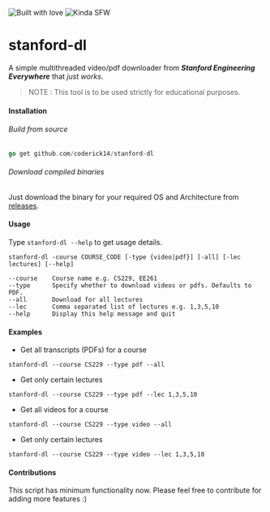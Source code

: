 ![Built with love](http://forthebadge.com/images/badges/built-with-love.svg)
![Kinda SFW](http://forthebadge.com/images/badges/kinda-sfw.svg)
# stanford-dl

A simple multithreaded video/pdf downloader from ***Stanford Engineering Everywhere*** that *just works*.  

> NOTE : This tool is to be used strictly for educational purposes.

#### Installation
###### Build from source

```go
go get github.com/coderick14/stanford-dl
```
###### Download compiled binaries
Just download the binary for your required OS and Architecture from [releases](https://github.com/coderick14/stanford-dl/releases).

#### Usage
Type `stanford-dl --help` to get usage details. 
```
stanford-dl -course COURSE_CODE [-type {video|pdf}] [-all] [-lec lectures] [--help]

--course    Course name e.g. CS229, EE261
--type 	    Specify whether to download videos or pdfs. Defaults to PDF.
--all       Download for all lectures
--lec       Comma separated list of lectures e.g. 1,3,5,10
--help      Display this help message and quit
```

#### Examples
- Get all transcripts (PDFs) for a course
```
stanford-dl --course CS229 --type pdf --all
```
- Get only certain lectures
```
stanford-dl --course CS229 --type pdf --lec 1,3,5,10
```
- Get all videos for a course
```
stanford-dl --course CS229 --type video --all
```
- Get only certain lectures
```
stanford-dl --course CS229 --type video --lec 1,3,5,10
```

#### Contributions
This script has minimum functionality now. Please feel free to contribute for adding more features :)
